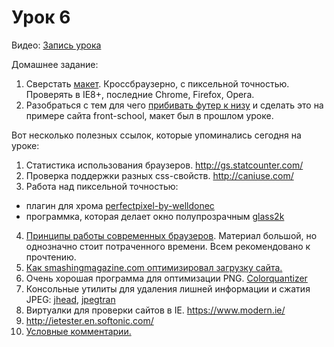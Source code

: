 # Урок 6

Видео:
[Запись урока](https://www.youtube.com/watch?v=4DHbB01cXqo&list=PLJp_TYmDAIlC6yqyg1K4QGwfufJXzYiPv&index=5)

Домашнее задание:

1. Сверстать [макет](/lesson_06/maldives_main_final.psd). Кроссбраузерно, с пиксельной точностью. Проверять в IE8+, последние Chrome, Firefox, Opera.
2. Разобраться с тем для чего [прибивать футер к низу](http://xiper.net/collect/html-and-css-tricks/karkas-verstki/podval-k-nizu) и сделать это на примере сайта front-school, макет был в прошлом уроке.

Вот несколько полезных ссылок, которые упоминались сегодня на уроке:

1. Статистика использования браузеров. http://gs.statcounter.com/
2. Проверка поддержки разных css-свойств. http://caniuse.com/
3. Работа над пиксельной точностью:
  - плагин для хрома [perfectpixel-by-welldonec](https://chrome.google.com/webstore/detail/perfectpixel-by-welldonec/dkaagdgjmgdmbnecmcefdhjekcoceebi?hl=ru)
  - программка, которая делает окно полупрозрачным [glass2k](http://soft.softodrom.ru/ap/Glass2k-p1728)
4. [Принципы работы современных браузеров](http://www.html5rocks.com/ru/tutorials/internals/howbrowserswork/). Материал большой, но однозначно стоит потраченного времени. Всем рекомендовано к прочтению.
5. [Как smashingmagazine.com оптимизировал загрузку сайта.](http://www.smashingmagazine.com/2014/09/08/improving-smashing-magazine-performance-case-study/)
6. Очень хорошая программа для оптимизации PNG. [Colorquantizer](http://xiper.net/learn/soft-for-colder/graphics/color-quantizer-basic-options)
7. Консольные утилиты для удаления лишней информации и сжатия JPEG: [jhead](http://www.sentex.net/~mwandel/jhead/usage.html), [jpegtran](http://jpegclub.org/jpegtran/)
8. Виртуалки для проверки сайтов в IE. https://www.modern.ie/ 
9. http://ietester.en.softonic.com/
10. [Условные комментарии.](http://xiper.net/collect/html-and-css-tricks/css-tricks/uslovnie-commentarii)
